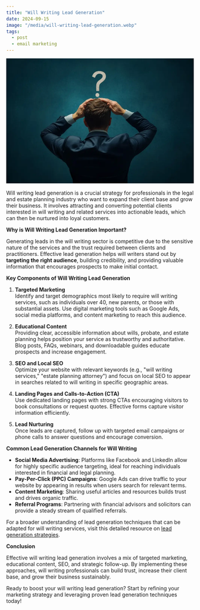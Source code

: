 ```yaml
---
title: "Will Writing Lead Generation"
date: 2024-09-15
image: "/media/will-writing-lead-generation.webp"
tags:
  - post
  - email marketing
---
```


![Will Writing Lead Generation](/media/will-writing-lead-generation.webp)

Will writing lead generation is a crucial strategy for professionals in the legal and estate planning industry who want to expand their client base and grow their business. It involves attracting and converting potential clients interested in will writing and related services into actionable leads, which can then be nurtured into loyal customers.

**Why is Will Writing Lead Generation Important?**

Generating leads in the will writing sector is competitive due to the sensitive nature of the services and the trust required between clients and practitioners. Effective lead generation helps will writers stand out by **targeting the right audience**, building credibility, and providing valuable information that encourages prospects to make initial contact.

**Key Components of Will Writing Lead Generation**

1. **Targeted Marketing**  
   Identify and target demographics most likely to require will writing services, such as individuals over 40, new parents, or those with substantial assets. Use digital marketing tools such as Google Ads, social media platforms, and content marketing to reach this audience.

2. **Educational Content**  
   Providing clear, accessible information about wills, probate, and estate planning helps position your service as trustworthy and authoritative. Blog posts, FAQs, webinars, and downloadable guides educate prospects and increase engagement.

3. **SEO and Local SEO**  
   Optimize your website with relevant keywords (e.g., "will writing services," "estate planning attorney") and focus on local SEO to appear in searches related to will writing in specific geographic areas.

4. **Landing Pages and Calls-to-Action (CTA)**  
   Use dedicated landing pages with strong CTAs encouraging visitors to book consultations or request quotes. Effective forms capture visitor information efficiently.

5. **Lead Nurturing**  
   Once leads are captured, follow up with targeted email campaigns or phone calls to answer questions and encourage conversion.

**Common Lead Generation Channels for Will Writing**

- **Social Media Advertising**: Platforms like Facebook and LinkedIn allow for highly specific audience targeting, ideal for reaching individuals interested in financial and legal planning.
- **Pay-Per-Click (PPC) Campaigns**: Google Ads can drive traffic to your website by appearing in results when users search for relevant terms.
- **Content Marketing**: Sharing useful articles and resources builds trust and drives organic traffic.
- **Referral Programs**: Partnering with financial advisors and solicitors can provide a steady stream of qualified referrals.

For a broader understanding of lead generation techniques that can be adapted for will writing services, visit this detailed resource on [lead generation strategies](https://leadcraftr.com/posts/lead-generation/).

**Conclusion**

Effective will writing lead generation involves a mix of targeted marketing, educational content, SEO, and strategic follow-up. By implementing these approaches, will writing professionals can build trust, increase their client base, and grow their business sustainably.

Ready to boost your will writing lead generation? Start by refining your marketing strategy and leveraging proven lead generation techniques today!
